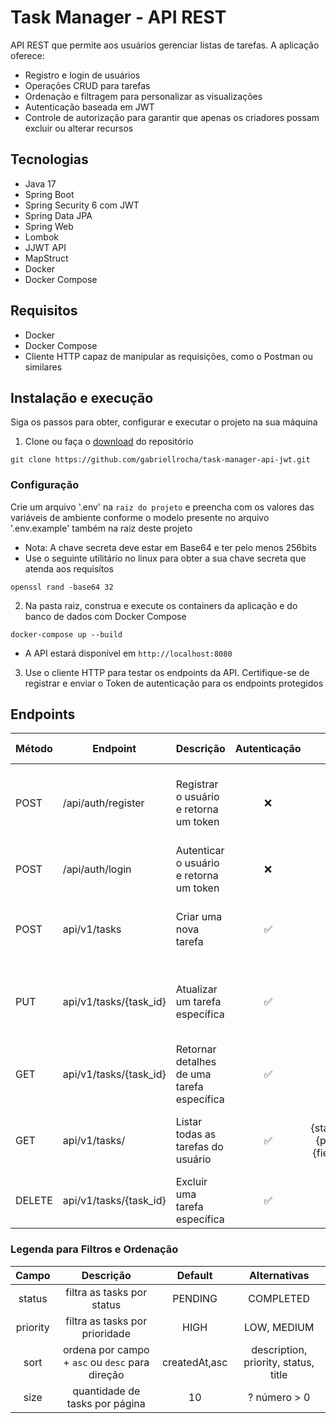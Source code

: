 # Task Manager - API REST
API REST que permite aos usuários gerenciar listas de tarefas. A aplicação oferece:
- Registro e login de usuários
- Operações CRUD para tarefas
- Ordenação e filtragem para personalizar as visualizações
- Autenticação baseada em JWT
- Controle de autorização para garantir que apenas os criadores possam excluir ou alterar recursos

## Tecnologias

- Java 17
- Spring Boot
- Spring Security 6 com JWT
- Spring Data JPA
- Spring Web
- Lombok
- JJWT API
- MapStruct
- Docker
- Docker Compose

## Requisitos

- Docker
- Docker Compose
- Cliente HTTP capaz de manipular as requisições, como o Postman ou similares

  
## Instalação e execução

Siga os passos para obter, configurar e executar o projeto na sua máquina

1. Clone ou faça o [download](https://github.com/gabriellrocha/task-manager-api-jwt/archive/refs/heads/main.zip) do repositório

```
git clone https://github.com/gabriellrocha/task-manager-api-jwt.git
```

### Configuração
Crie um arquivo '.env' na `raiz do projeto` e preencha com os valores das variáveis de ambiente conforme
o modelo presente no arquivo '.env.example' também na raiz deste projeto

- Nota: A chave secreta deve estar em Base64 e ter pelo menos 256bits
- Use o seguinte utilitário no linux para obter a sua chave secreta que atenda aos requisítos

```
openssl rand -base64 32
```

2. Na pasta raiz, construa e execute os containers da aplicação e do banco de dados com Docker Compose

```
docker-compose up --build
```
- A API estará disponível em `http://localhost:8080`

3. Use o cliente HTTP para testar os endpoints da API. Certifique-se de registrar e enviar o Token de autenticação
para os endpoints protegidos

## Endpoints

| Método | Endpoint               | Descrição                                  | Autenticação |                        Filtros e Ordenação                        |                                           Body (JSON)                                           |
|--------|------------------------|--------------------------------------------|:------------:|:-----------------------------------------------------------------:|:-----------------------------------------------------------------------------------------------:|
| POST   | /api/auth/register     | Registrar o usuário e retorna um token     |      ❌       |                                 ❌                                 | { "firstName": "gabriel", "lastName": "silva", "email": "gabriel@mail.com", "password": "123" } |
| POST   | /api/auth/login        | Autenticar o usuário e retorna um token    |      ❌       |                                 ❌                                 |                        {"email": "gabriel@mail.com", "password": "123"}                         |
| POST   | api/v1/tasks           | Criar uma nova tarefa                      |      ✅       |                                 ❌                                 |        {"title": "test", "description": "desc", "priority": "LOW", "status": "PENDING" }        |
| PUT    | api/v1/tasks/{task_id} | Atualizar um tarefa específica             |      ✅       |                                 ❌                                 |    {"title": "updated", "description": "updated", "priority": "LOW", "status": "COMPLETED" }    |
| GET    | api/v1/tasks/{task_id} | Retornar detalhes de uma tarefa específica |      ✅       |                                 ❌                                 |                                                ❌                                                |
| GET    | api/v1/tasks/          | Listar todas as tarefas do usuário         |      ✅       | ?status={status}&priority={priority}&sort={field},asc&size={size} |                                                ❌                                                |
| DELETE | api/v1/tasks/{task_id} | Excluir uma tarefa específica              |      ✅       |                                 ❌                                 |                                                ❌                                                |


### Legenda para Filtros e Ordenação

|  Campo   |                    Descrição                    |    Default    |             Alternativas             |
|:--------:|:-----------------------------------------------:|:-------------:|:------------------------------------:|
|  status  |           filtra as tasks por status            |    PENDING    |              COMPLETED               |
| priority |         filtra as tasks por prioridade          |     HIGH      |             LOW, MEDIUM              |
|   sort   | ordena por campo + `asc` ou `desc` para direção | createdAt,asc | description, priority, status, title |
|   size   |         quantidade de tasks por página          |      10       |             ? número > 0             |
